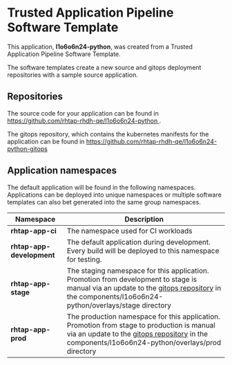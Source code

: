 # Trusted Application Pipeline Software Template

This application, **l1o6o6n24-python**, was created from a Trusted Application Pipeline Software Template.

The software templates create a new source and gitops deployment repositories with a sample source application. 

## Repositories

The source code for your application can be found in [https://github.com/rhtap-rhdh-qe/l1o6o6n24-python ](https://github.com/rhtap-rhdh-qe/l1o6o6n24-python ).
 
The gitops repository, which contains the kubernetes manifests for the application can be found in 
[https://github.com/rhtap-rhdh-qe/l1o6o6n24-python-gitops ](https://github.com/rhtap-rhdh-qe/l1o6o6n24-python-gitops ) 

## Application namespaces 

The default application will be found in the following namespaces. Applications can be deployed into unique namespaces or multiple software templates can also bet generated into the same group namespaces.  

|  Namespace   |  Description   |  
| -------- | -------- |
| **rhtap-app-ci** | The namespace used for CI workloads |
| **rhtap-app-development** | The default application during development. Every build will be deployed to this namespace for testing. |
| **rhtap-app-stage** | The staging namespace for this application. Promotion from development to stage is manual via an update to the [gitops repository](https://github.com/rhtap-rhdh-qe/l1o6o6n24-python-gitops ) in the components/l1o6o6n24-python/overlays/stage directory |
| **rhtap-app-prod** | The production namespace for this application. Promotion from stage to production is manual via an update to the [gitops repository](https://github.com/rhtap-rhdh-qe/l1o6o6n24-python-gitops ) in the components/l1o6o6n24-python/overlays/prod directory |